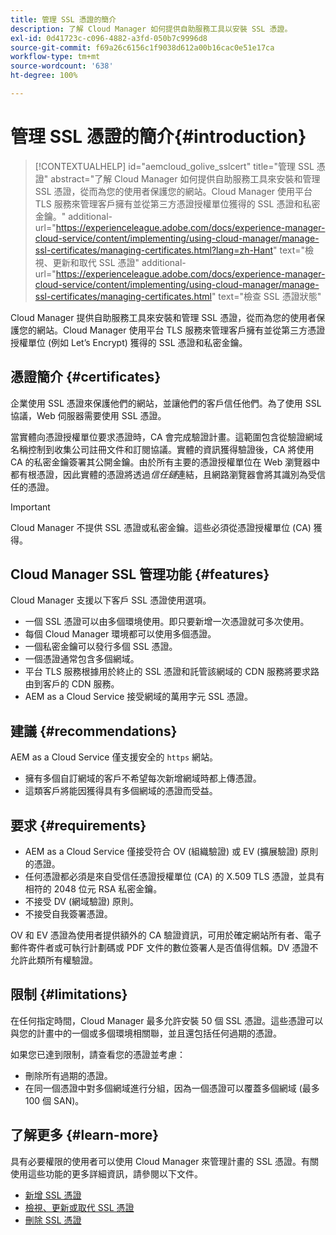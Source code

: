 ```yaml
---
title: 管理 SSL 憑證的簡介
description: 了解 Cloud Manager 如何提供自助服務工具以安裝 SSL 憑證。
exl-id: 0d41723c-c096-4882-a3fd-050b7c9996d8
source-git-commit: f69a26c6156c1f9038d612a00b16cac0e51e17ca
workflow-type: tm+mt
source-wordcount: '638'
ht-degree: 100%

---
```



# 管理 SSL 憑證的簡介{#introduction}

>[!CONTEXTUALHELP]
>id="aemcloud_golive_sslcert"
>title="管理 SSL 憑證"
>abstract="了解 Cloud Manager 如何提供自助服務工具來安裝和管理 SSL 憑證，從而為您的使用者保護您的網站。Cloud Manager 使用平台 TLS 服務來管理客戶擁有並從第三方憑證授權單位獲得的 SSL 憑證和私密金鑰。"
>additional-url="https://experienceleague.adobe.com/docs/experience-manager-cloud-service/content/implementing/using-cloud-manager/manage-ssl-certificates/managing-certificates.html?lang=zh-Hant" text="檢視、更新和取代 SSL 憑證"
>additional-url="https://experienceleague.adobe.com/docs/experience-manager-cloud-service/content/implementing/using-cloud-manager/manage-ssl-certificates/managing-certificates.html" text="檢查 SSL 憑證狀態"

Cloud Manager 提供自助服務工具來安裝和管理 SSL 憑證，從而為您的使用者保護您的網站。Cloud Manager 使用平台 TLS 服務來管理客戶擁有並從第三方憑證授權單位 (例如 Let’s Encrypt) 獲得的 SSL 憑證和私密金鑰。

## 憑證簡介 {#certificates}

企業使用 SSL 憑證來保護他們的網站，並讓他們的客戶信任他們。為了使用 SSL 協議，Web 伺服器需要使用 SSL 憑證。

當實體向憑證授權單位要求憑證時，CA 會完成驗證計畫。這範圍包含從驗證網域名稱控制到收集公司註冊文件和訂閱協議。實體的資訊獲得驗證後，CA 將使用 CA 的私密金鑰簽署其公開金鑰。由於所有主要的憑證授權單位在 Web 瀏覽器中都有根憑證，因此實體的憑證將透過&#x200B;*信任鏈*&#x200B;連結，且網路瀏覽器會將其識別為受信任的憑證。

>[!IMPORTANT]
>
>Cloud Manager 不提供 SSL 憑證或私密金鑰。這些必須從憑證授權單位 (CA) 獲得。

## Cloud Manager SSL 管理功能 {#features}

Cloud Manager 支援以下客戶 SSL 憑證使用選項。

* 一個 SSL 憑證可以由多個環境使用。即只要新增一次憑證就可多次使用。
* 每個 Cloud Manager 環境都可以使用多個憑證。
* 一個私密金鑰可以發行多個 SSL 憑證。
* 一個憑證通常包含多個網域。
* 平台 TLS 服務根據用於終止的 SSL 憑證和託管該網域的 CDN 服務將要求路由到客戶的 CDN 服務。
* AEM as a Cloud Service 接受網域的萬用字元 SSL 憑證。

## 建議 {#recommendations}

AEM as a Cloud Service 僅支援安全的 `https` 網站。

* 擁有多個自訂網域的客戶不希望每次新增網域時都上傳憑證。
* 這類客戶將能因獲得具有多個網域的憑證而受益。

## 要求 {#requirements}

* AEM as a Cloud Service 僅接受符合 OV (組織驗證) 或 EV (擴展驗證) 原則的憑證。
* 任何憑證都必須是來自受信任憑證授權單位 (CA) 的 X.509 TLS 憑證，並具有相符的 2048 位元 RSA 私密金鑰。
* 不接受 DV (網域驗證) 原則。
* 不接受自我簽署憑證。

OV 和 EV 憑證為使用者提供額外的 CA 驗證資訊，可用於確定網站所有者、電子郵件寄件者或可執行計劃碼或 PDF 文件的數位簽署人是否值得信賴。DV 憑證不允許此類所有權驗證。

## 限制 {#limitations}

在任何指定時間，Cloud Manager 最多允許安裝 50 個 SSL 憑證。這些憑證可以與您的計畫中的一個或多個環境相關聯，並且還包括任何過期的憑證。

如果您已達到限制，請查看您的憑證並考慮：

* 刪除所有過期的憑證。
* 在同一個憑證中對多個網域進行分組，因為一個憑證可以覆蓋多個網域 (最多 100 個 SAN)。

## 了解更多 {#learn-more}

具有必要權限的使用者可以使用 Cloud Manager 來管理計畫的 SSL 憑證。有關使用這些功能的更多詳細資訊，請參閱以下文件。

* [新增 SSL 憑證](/help/implementing/cloud-manager/managing-ssl-certifications/add-ssl-certificate.md)
* [檢視、更新或取代 SSL 憑證](/help/implementing/cloud-manager/managing-ssl-certifications/managing-certificates.md)
* [刪除 SSL 憑證](/help/implementing/cloud-manager/managing-ssl-certifications/managing-certificates.md)
